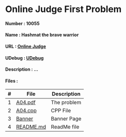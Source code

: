 # Online Judge First Problem
#### Number  :   10055
#### Name    :   Hashmat the brave warrior
#### URL     :   <a href="https://onlinejudge.org/index.php?option=com_onlinejudge&Itemid=8&page=show_problem&problem=996">Online Judge</a>
#### UDebug  :   <a href="https://www.udebug.com/UVa/10055">UDebug</a>
#### Description    : ...
#### Files  :
|   #   | File     | Description                      |
| :---: | -------- | -------------------------------- |
|   1   | [A04.pdf](images/diagram.png)</a> | The problem |
|   2   | [A04.cpp](/images/game.png)</a> | CPP File |
|   3   | [Banner](Banner)</a> | Banner Page |
|   4   | [README.md](README.md)</a> | ReadMe file |